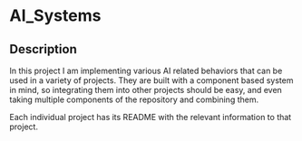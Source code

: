 # AI_Systems

## Description

In this project I am implementing various AI related behaviors that can be used in a variety of projects. They are built with a component based system in mind, so integrating them into other projects should be easy, and even taking multiple components of the repository and combining them.

Each individual project has its README with the relevant information to that project.